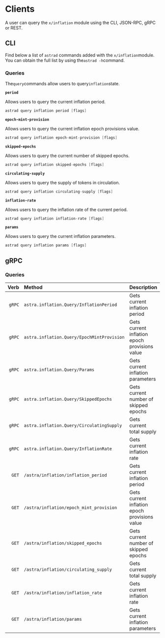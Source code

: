 <!--
order: 6
-->

# Clients

A user can query the `x/inflation` module using the CLI, JSON-RPC, gRPC or
REST.

## CLI

Find below a list of `astrad` commands added with the `x/inflation`module. You
can obtain the full list by using the`astrad -h`command.

### Queries

The`query`commands allow users to query`inflation`state.

**`period`**

Allows users to query the current inflation period.

```go
astrad query inflation period [flags]
```

**`epoch-mint-provision`**

Allows users to query the current inflation epoch provisions value.

```go
astrad query inflation epoch-mint-provision [flags]
```

**`skipped-epochs`**

Allows users to query the current number of skipped epochs.

```go
astrad query inflation skipped-epochs [flags]
```

**`circulating-supply`**

Allows users to query the supply of tokens in circulation.

```go
astrad query inflation circulating-supply [flags]
```

**`inflation-rate`**

Allows users to query the inflation rate of the current period.

```go
astrad query inflation inflation-rate [flags]
```

**`params`**

Allows users to query the current inflation parameters.

```go
astrad query inflation params [flags]
```

## gRPC

### Queries

|    Verb | Method                                     | Description                                    |
|--------:|:-------------------------------------------|:-----------------------------------------------|
|  `gRPC` | `astra.inflation.Query/InflationPeriod`    | Gets current inflation period                  |
|  `gRPC` | `astra.inflation.Query/EpochMintProvision` | Gets current inflation epoch provisions value  |
|  `gRPC` | `astra.inflation.Query/Params`             | Gets current inflation parameters              |
|  `gRPC` | `astra.inflation.Query/SkippedEpochs`      | Gets current number of skipped epochs          |
|  `gRPC` | `astra.inflation.Query/CirculatingSupply`  | Gets current total supply                      |
|  `gRPC` | `astra.inflation.Query/InflationRate`      | Gets current inflation rate                    |
|   `GET` | `/astra/inflation/inflation_period`        | Gets current inflation period                  |
|   `GET` | `/astra/inflation/epoch_mint_provision`    | Gets current inflation epoch provisions value  |
|   `GET` | `/astra/inflation/skipped_epochs`          | Gets current number of skipped epochs          |
|   `GET` | `/astra/inflation/circulating_supply`      | Gets current total supply                      |
|   `GET` | `/astra/inflation/inflation_rate`          | Gets current inflation rate                    |
|   `GET` | `/astra/inflation/params`                  | Gets current inflation parameters              |
